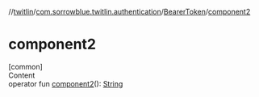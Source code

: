 //[twitlin](../../index.md)/[com.sorrowblue.twitlin.authentication](../index.md)/[BearerToken](index.md)/[component2](component2.md)



# component2  
[common]  
Content  
operator fun [component2](component2.md)(): [String](https://kotlinlang.org/api/latest/jvm/stdlib/kotlin/-string/index.html)  



